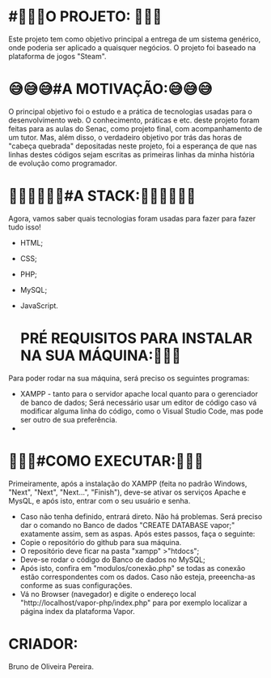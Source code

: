 # **#🤖🤖🤖O PROJETO: 🤖🤖🤖**
Este projeto tem como objetivo principal a entrega de um sistema genérico, onde poderia ser aplicado a quaisquer negócios. O projeto foi baseado na plataforma de jogos "Steam".

# **😅😅😅#A MOTIVAÇÃO:😅😅😅**
O principal objetivo foi o estudo e a prática de tecnologias usadas para o desenvolvimento web. O conhecimento, práticas e etc. deste projeto foram feitas para as aulas do Senac, como projeto final, com acompanhamento de um tutor. Mas, além disso, o verdadeiro objetivo por trás das horas de "cabeça quebrada" depositadas neste projeto, foi a esperança de que nas linhas destes códigos sejam escritas as primeiras linhas da minha história de evolução como programador.

# **👨‍💻👨‍💻👨‍💻#A STACK:👨‍💻👨‍💻👨‍💻**
Agora, vamos saber quais tecnologias foram usadas para fazer para fazer tudo isso!

 - HTML;
 - CSS;
 - PHP;
 - MySQL;
 - JavaScript.

	# **PRÉ REQUISITOS PARA INSTALAR NA SUA MÁQUINA:🧑🏻‍💻**
Para poder rodar na sua máquina, será preciso os seguintes programas:

 - XAMPP - tanto para  o servidor apache local quanto para o gerenciador de banco de dados; Será necessário usar um editor de código caso vá modificar alguma linha do código, como o Visual Studio Code, mas pode ser outro de sua preferência.
 - 

	
# **🔧🔧🔧#COMO EXECUTAR:🔧🔧🔧**
Primeiramente, após a instalação do XAMPP (feita no padrão Windows, "Next", "Next", "Next...", "Finish"), deve-se ativar os serviços Apache e MysQL, e após isto, entrar com o seu usuário e senha.
 - Caso não tenha definido, entrará direto. Não há problemas.
Será preciso dar o comando no Banco de dados "CREATE DATABASE vapor;" exatamente assim,  sem as aspas.
Após estes passos, faça o seguinte:
 - Copie o repositório do github para sua máquina.
 - O repositório deve ficar na pasta "xampp" >"htdocs";
 - Deve-se rodar o código do Banco de dados no MySQL;
 - Após isto, confira em "modulos/conexão.php" se todas as conexão estão correspondentes com os dados. Caso não esteja, preeencha-as conforme as suas configurações.
 - Vá no Browser (navegador) e digite o endereço local "http://localhost/vapor-php/index.php" para por exemplo localizar a página index da plataforma Vapor.
	
# **CRIADOR:**
Bruno de Oliveira Pereira.

